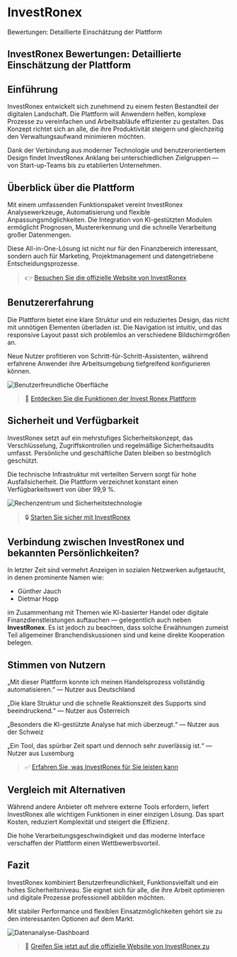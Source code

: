 # InvestRonex
Bewertungen: Detaillierte Einschätzung der Plattform

## InvestRonex Bewertungen: Detaillierte Einschätzung der Plattform

## Einführung
InvestRonex entwickelt sich zunehmend zu einem festen Bestandteil der digitalen Landschaft. Die Plattform will Anwendern helfen, komplexe Prozesse zu vereinfachen und Arbeitsabläufe effizienter zu gestalten. Das Konzept richtet sich an alle, die ihre Produktivität steigern und gleichzeitig den Verwaltungsaufwand minimieren möchten.

Dank der Verbindung aus moderner Technologie und benutzerorientiertem Design findet InvestRonex Anklang bei unterschiedlichen Zielgruppen — von Start-up-Teams bis zu etablierten Unternehmen.

## Überblick über die Plattform
Mit einem umfassenden Funktionspaket vereint InvestRonex Analysewerkzeuge, Automatisierung und flexible Anpassungsmöglichkeiten. Die Integration von KI-gestützten Modulen ermöglicht Prognosen, Mustererkennung und die schnelle Verarbeitung großer Datenmengen.

Diese All-in-One-Lösung ist nicht nur für den Finanzbereich interessant, sondern auch für Marketing, Projektmanagement und datengetriebene Entscheidungsprozesse.

> 👉 [Besuchen Sie die offizielle Website von InvestRonex](https://invest-ronex.net)

## Benutzererfahrung
Die Plattform bietet eine klare Struktur und ein reduziertes Design, das nicht mit unnötigen Elementen überladen ist. Die Navigation ist intuitiv, und das responsive Layout passt sich problemlos an verschiedene Bildschirmgrößen an.

Neue Nutzer profitieren von Schritt-für-Schritt-Assistenten, während erfahrene Anwender ihre Arbeitsumgebung tiefgreifend konfigurieren können.

![Benutzerfreundliche Oberfläche](https://images.unsplash.com/photo-1580894732444-8ecded7900cd?auto=format&fit=crop&w=1170&q=80)

> 🔗 [Entdecken Sie die Funktionen der Invest Ronex Plattform](https://invest-ronex.net)

## Sicherheit und Verfügbarkeit
InvestRonex setzt auf ein mehrstufiges Sicherheitskonzept, das Verschlüsselung, Zugriffskontrollen und regelmäßige Sicherheitsaudits umfasst. Persönliche und geschäftliche Daten bleiben so bestmöglich geschützt.

Die technische Infrastruktur mit verteilten Servern sorgt für hohe Ausfallsicherheit. Die Plattform verzeichnet konstant einen Verfügbarkeitswert von über 99,9 %.

![Rechenzentrum und Sicherheitstechnologie](https://images.unsplash.com/photo-1558494949-ef010cbdcc31?auto=format&fit=crop&w=1170&q=80)

> 🔒 [Starten Sie sicher mit InvestRonex](https://invest-ronex.net)

## Verbindung zwischen InvestRonex und bekannten Persönlichkeiten?
In letzter Zeit sind vermehrt Anzeigen in sozialen Netzwerken aufgetaucht, in denen prominente Namen wie:

- Günther Jauch
- Dietmar Hopp

im Zusammenhang mit Themen wie KI-basierter Handel oder digitale Finanzdienstleistungen auftauchen — gelegentlich auch neben **InvestRonex**. Es ist jedoch zu beachten, dass solche Erwähnungen zumeist Teil allgemeiner Branchendiskussionen sind und keine direkte Kooperation belegen.

## Stimmen von Nutzern
„Mit dieser Plattform konnte ich meinen Handelsprozess vollständig automatisieren.“ — Nutzer aus Deutschland

„Die klare Struktur und die schnelle Reaktionszeit des Supports sind beeindruckend.“ — Nutzer aus Österreich

„Besonders die KI-gestützte Analyse hat mich überzeugt.“ — Nutzer aus der Schweiz

„Ein Tool, das spürbar Zeit spart und dennoch sehr zuverlässig ist.“ — Nutzer aus Luxemburg

> ✅ [Erfahren Sie, was InvestRonex für Sie leisten kann](https://invest-ronex.net)

## Vergleich mit Alternativen
Während andere Anbieter oft mehrere externe Tools erfordern, liefert InvestRonex alle wichtigen Funktionen in einer einzigen Lösung. Das spart Kosten, reduziert Komplexität und steigert die Effizienz.

Die hohe Verarbeitungsgeschwindigkeit und das moderne Interface verschaffen der Plattform einen Wettbewerbsvorteil.

## Fazit
InvestRonex kombiniert Benutzerfreundlichkeit, Funktionsvielfalt und ein hohes Sicherheitsniveau. Sie eignet sich für alle, die ihre Arbeit optimieren und digitale Prozesse professionell abbilden möchten.

Mit stabiler Performance und flexiblen Einsatzmöglichkeiten gehört sie zu den interessanten Optionen auf dem Markt.

![Datenanalyse-Dashboard](https://images.unsplash.com/photo-1551288049-bebda4e38f71?auto=format&fit=crop&w=1170&q=80)

> 🚀 [Greifen Sie jetzt auf die offizielle Website von InvestRonex zu](https://invest-ronex.net)
